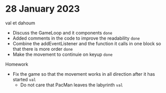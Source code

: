 # 28 January 2023

val et dahoum

* Discuss the GameLoop and it components `done`
* Added comments in the code to improve the readability `done`
* Combine the addEventListener and the function it calls in one block so that there is more order `done`
* Make the movement to continuie on keyup `done`

Homework

* Fix the game so that the movement works in all direction after it has started `val`
  * Do not care that PacMan leaves the labyrinth `val`